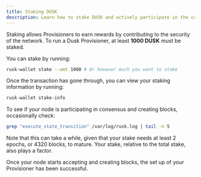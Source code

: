```yaml
---
title: Staking DUSK
description: Learn how to stake DUSK and actively participate in the consensus.
---
```


Staking allows Provisioners to earn rewards by contributing to the security of the network. To run a Dusk Provisioner, at least **1000 DUSK** must be staked.

You can stake by running:
```sh
rusk-wallet stake --amt 1000 # Or however much you want to stake
```

Once the transaction has gone through, you can view your staking information by running:
```sh
rusk-wallet stake-info
```

To see if your node is participating in consensus and creating blocks, occasionally check:
```sh
grep "execute_state_transition" /var/log/rusk.log | tail -n 5
```

Note that this can take a while, given that your stake needs at least 2 epochs, or 4320 blocks, to mature. Your stake, relative to the total stake, also plays a factor.

Once your node starts accepting and creating blocks, the set up of your Provisioner has been successful.